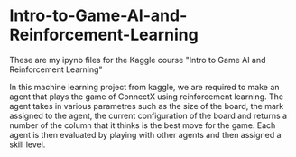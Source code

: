 # Intro-to-Game-AI-and-Reinforcement-Learning
These are my ipynb files for the Kaggle course "Intro to Game AI and Reinforcement Learning"

In this machine learning project from kaggle, we are required to make an agent that plays the game of ConnectX using reinforcement learning. The agent takes in various parametres such as the size of the board, the mark assigned to the agent, the current configuration of the board and returns a number of the column that it thinks is the best move for the game. Each agent is then evaluated by playing with other agents and then assigned a skill level.

